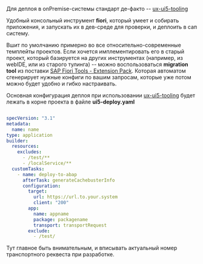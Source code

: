 Для деплоя в onPremise-системы стандарт де-факто -- [ux-ui5-tooling](https://www.npmjs.com/package/@sap/ux-ui5-tooling)

Удобный консольный инструмент **fiori**, который умеет и собирать приложения, и запускать их в дев-среде для проверки, и деплоить в сап систему. 

Вшит по умолчанию примерно во все относительно-современные темплейты проектов. Если хочется имплементировать его в старый проект, который базируется на других инструментах (например, из webIDE, или из старого тулинга) -- можно воспользоваться **migration tool** из поставки [SAP Fiori Tools - Extension Pack](https://marketplace.visualstudio.com/items?itemName=SAPSE.sap-ux-fiori-tools-extension-pack). Которая автоматом сгенерирует нужные конфиги по вашим запросам, которые уже потом можно будет удобно и гибко настраивать. 

Основная конфигурация деплоя при использовании [ux-ui5-tooling](https://www.npmjs.com/package/@sap/ux-ui5-tooling) будет лежать в корне проекта в файле **ui5-deploy.yaml**

```yaml

specVersion: "3.1"
metadata:
  name: name
type: application
builder:
  resources:
    excludes:
      - /test/**
      - /localService/**
  customTasks:
    - name: deploy-to-abap
      afterTask: generateCachebusterInfo
      configuration:
        target:
          url: https://url.to.your.system
          client: "200"
        app:
          name: appname
          package: packagename
          transport: transportRequest
        exclude:
          - /test/
```

Тут главное быть внимательным, и вписывать актуальный номер транспортного реквеста при разработке. 